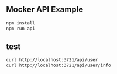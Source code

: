 Mocker API Example
---

```bash
npm install
npm run api
```

## test

```bash
curl http://localhost:3721/api/user
curl http://localhost:3721/api/user/info
```